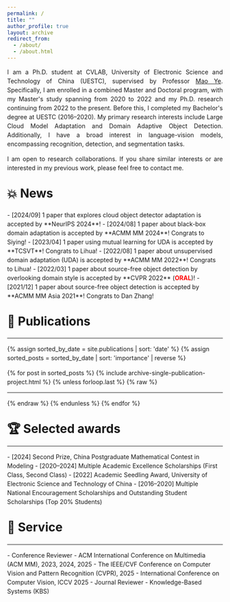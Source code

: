 ```yaml
---
permalink: /
title: ""
author_profile: true
layout: archive
redirect_from: 
  - /about/
  - /about.html
---
```

<style>
  body {
    line-height: 1.5;
  }
  .entry {
  display: flex;
  justify-content: space-between;
  align-items: flex-start;
}

  .entry .content {
    flex: 3; /* 主内容宽度 */
  }

  .entry .time {
    flex: 1; /* 时间宽度 */
    text-align: right; /* 时间右对齐 */
    font-style: italic; /* 可选：时间的字体样式 */
  }

  .myp {
    margin-top: 0;
  }

  .myh2 {
    margin-top: 1em;
  }

</style>

<p style="text-align: justify;">
I am a Ph.D. student at CVLAB, University of Electronic Science and Technology of China (UESTC), supervised by Professor <a href="https://scholar.google.com/citations?user=UUbEzBYAAAAJ">Mao Ye</a>. Specifically, I am enrolled in a combined Master and Doctoral program, with my Master's study spanning from 2020 to 2022 and my Ph.D. research continuing from 2022 to the present. Before this, I completed my Bachelor's degree at UESTC (2016–2020).
My primary research interests include Large Cloud Model Adaptation and Domain Adaptive Object Detection. Additionally, I have a broad interest in language-vision models, encompassing recognition, detection, and segmentation tasks.
</p>
<p style="text-align: justify;">
I am open to research collaborations. If you share similar interests or are interested in my previous work, please feel free to contact me.
</p>

<h1 class="myh2">💥 News</h1>
- [2024/09] 1 paper that explores cloud object detector adaptation is accepted by **NeurIPS 2024**!
- [2024/08] 1 paper about black-box domain adaptation is accepted by **ACMM MM 2024**! Congrats to Siying!
- [2023/04] 1 paper using mutual learning for UDA is accepted by **TCSVT**! Congrats to Lihua!
- [2022/08] 1 paper about unsupervised domain adaptation (UDA) is accepted by **ACMM MM 2022**! Congrats to Lihua!
- [2022/03] 1 paper about source-free object detection by overlooking domain style is accepted by **CVPR 2022** (<span style="color: red; font-weight: bold;">ORAL</span>)!
- [2021/12] 1 paper about source-free object detection is accepted by **ACMM MM Asia 2021**! Congrats to Dan Zhang!

<h1 class="myh2">🎯 Publications</h1>
<hr/>
{% assign sorted_by_date = site.publications | sort: 'date' %} <!-- 按日期升序排列 -->
{% assign sorted_posts = sorted_by_date | sort: 'importance' | reverse %} <!-- 按重要性降序排列 -->

{% for post in sorted_posts %}
  {% include archive-single-publication-project.html %}
  {% unless forloop.last %}
{% raw %}
<hr />
{% endraw %}
  {% endunless %}
{% endfor %}

<h1 class="myh2">🏆️ Selected awards</h1>
<hr/>
- [2024] Second Prize, China Postgraduate Mathematical Contest in Modeling
- [2020–2024] Multiple Academic Excellence Scholarships (First Class, Second Class)
- [2022] Academic Seedling Award, University of Electronic Science and Technology of China
- [2016–2020] Multiple National Encouragement Scholarships and Outstanding Student Scholarships (Top 20% Students)

<h1 class="myh2">🧭 Service</h1>
<hr/>
- Conference Reviewer
  - ACM International Conference on Multimedia (ACM MM), 2023, 2024, 2025
  - The IEEE/CVF Conference on Computer Vision and Pattern Recognition (CVPR), 2025
  - International Conference on Computer Vision, ICCV 2025
- Journal Reviewer
  - Knowledge-Based Systems (KBS)